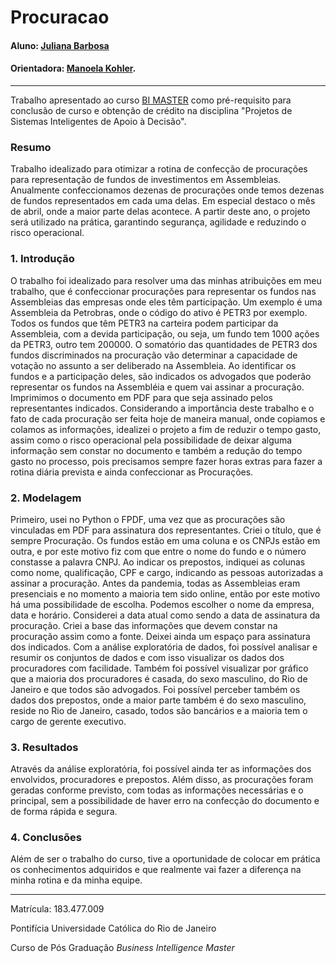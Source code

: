 # Procuracao

#### Aluno: [Juliana Barbosa](https://github.com/julybarbosa/procuracoes)
#### Orientadora: [Manoela Kohler](https://github.com/manoelakohler).

---

Trabalho apresentado ao curso [BI MASTER](https://ica.puc-rio.ai/bi-master) como pré-requisito para conclusão de curso e obtenção de crédito na disciplina "Projetos de Sistemas Inteligentes de Apoio à Decisão".

### Resumo

<!-- trocar o texto abaixo pelo resumo do trabalho, em português -->

Trabalho idealizado para otimizar a rotina de confecção de procurações para representação de fundos de investimentos em Assembleias. Anualmente confeccionamos dezenas de procurações onde temos dezenas de fundos representados em cada uma delas. Em especial destaco o mês de abril, onde a maior parte delas acontece. A partir deste ano, o projeto será utilizado na prática, garantindo segurança, agilidade e reduzindo o risco operacional. 

### 1. Introdução

O trabalho foi idealizado para resolver uma das minhas atribuições em meu trabalho, que é confeccionar procurações para representar os fundos nas Assembleias das empresas onde eles têm participação. Um exemplo é uma Assembleia da Petrobras, onde o código do ativo é PETR3 por exemplo. Todos os fundos que têm PETR3 na carteira podem participar da Assembleia, com a devida participação, ou seja, um fundo tem 1000 ações da PETR3, outro tem 200000. O somatório das quantidades de PETR3 dos fundos
discriminados na procuração vão determinar a capacidade de votação no assunto a ser deliberado na Assembleia. Ao identificar os fundos e a participação deles, são indicados os advogados que poderão representar os fundos na Assembléia e quem vai assinar a procuração. Imprimimos o documento em PDF para que seja assinado pelos representantes indicados. Considerando a importância deste trabalho e o fato de cada procuração ser feita hoje de maneira manual, onde copiamos e colamos as informações, idealizei o projeto a fim de reduzir o tempo gasto, assim como o risco operacional
pela possibilidade de deixar alguma informação sem constar no documento e também a redução do tempo gasto no processo, pois precisamos sempre fazer horas extras para fazer a rotina diária prevista e ainda confeccionar as Procurações.  

### 2. Modelagem

Primeiro, usei no Python o FPDF, uma vez que as procurações são vinculadas em PDF para assinatura dos representantes. Criei o título, que é sempre Procuração. Os fundos estão em uma coluna e os CNPJs estão em outra, e por este motivo fiz com que entre o nome do fundo e o número constasse a palavra CNPJ. Ao indicar os prepostos, indiquei as colunas como nome, qualificação, CPF e cargo, indicando as pessoas autorizadas a assinar a procuração. Antes da pandemia, todas as Assembleias eram presenciais e no momento a maioria tem sido online, então por este motivo há uma possibilidade de
escolha. Podemos escolher o nome da empresa, data e horário. Considerei a data atual como sendo a data de assinatura da procuração. Criei a base das informações que devem constar na procuração assim como a fonte. Deixei ainda um espaço para assinatura dos indicados. Com a análise exploratória de dados, foi possível analisar e resumir os conjuntos de dados e com isso visualizar os dados dos procuradores com facilidade. Também foi possível visualizar por gráfico que a maioria dos procuradores é casada, do sexo masculino, do Rio de Janeiro e que todos são advogados. Foi possível perceber 
também os dados dos prepostos, onde a maior parte também é do sexo masculino, reside no Rio de Janeiro, casado, todos são bancários e a maioria tem o cargo de gerente executivo.

### 3. Resultados

Através da análise exploratória, foi possível ainda ter as informações dos envolvidos, procuradores e prepostos. Além disso, as procurações foram geradas conforme previsto, com todas as informações necessárias e o principal, sem a possibilidade de haver erro na confecção do documento e de forma rápida e segura. 

### 4. Conclusões

Além de ser o trabalho do curso, tive a oportunidade de colocar em prática os conhecimentos adquiridos e que realmente vai fazer a diferença na minha rotina e da minha equipe. 

---

Matrícula: 183.477.009

Pontifícia Universidade Católica do Rio de Janeiro

Curso de Pós Graduação *Business Intelligence Master*
